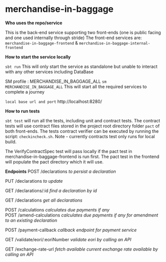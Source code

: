 # merchandise-in-baggage

**Who uses the repo/service**

This is the back-end service supporting two front-ends (one is public facing and one used internally through stride)
The front-end services are: `merchandise-in-baggage-frontend` & `merchandise-in-baggage-internal-frontend`

**How to start the service locally**

`sbt run` This will only start the service as standalone but unable to interact with any other services including DataBase

SM profile : MERCHANDISE_IN_BAGGAGE_ALL
`sm MERCHANDISE_IN_BAGGAGE_ALL` This will start all the required services to complete a journey

`local base url and port` http://localhost:8280/

**How to run tests**

`sbt test` will run all the tests, including unit and contract tests. The contract tests will use
contract files stored in the project root directory folder `pact` of both front-ends.
The tests contract verifier can be executed by running the script:
`checkincheck.sh`. Note - currently contracts test only runs for local build.


The VerifyContractSpec test will pass locally if the pact test in merchandise-in-baggage-frontend is run first.
The pact test in the frontend will populate the pact directory which it will use.

**Endpoints**
POST        /declarations       _to persist a declaration_                

PUT         /declarations       _to update_                

GET         /declarations/:id   _find a declaration by id_                

GET         /declarations       _get all declarations_                

POST        /calculations       _calculates due payments if any_                
POST        /amend-calculations _calculates due payments if any for amendment to an existing declaration_                

POST        /payment-callback   _callback endpoint for payment service_                

GET         /validate/eori/:eoriNumber  _validate eori by calling an API_        

GET         /exchange-rate-url  _fetch available current exchange rate available by calling an API_                

